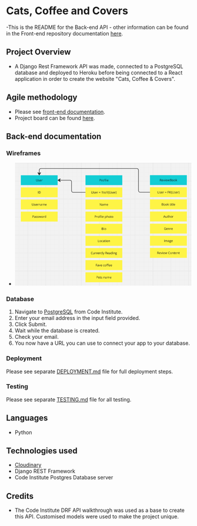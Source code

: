 # Cats, Coffee and Covers

-This is the README for the Back-end API - other information can be found in the Front-end repository documentation [here](https://github.com/elamont174/cats-coffee-covers).

## Project Overview
- A Django Rest Framework API was made, connected to a PostgreSQL database and deployed to Heroku before being connected to a React application in order to create the website "Cats, Coffee & Covers".

## Agile methodology
- Please see [front-end documentation](https://github.com/elamont174/catscoffeecovers).
- Project board can be found [here](https://github.com/users/elamont174/projects/7).

## Back-end documentation
### Wireframes 
- ![Entity Relationship diagram](images/ERD.png)

### Database
1. Navigate to [PostgreSQL](https://dbs.ci-dbs.net/) from Code Institute.
2. Enter your email address in the input field provided.
3. Click Submit.
4. Wait while the database is created.
5. Check your email.
6. You now have a URL you can use to connect your app to your database.

### Deployment
Please see separate [DEPLOYMENT.md](DEPLOYMENT.md) file for full deployment steps.

### Testing 
Please see separate [TESTING.md](TESTING.md) file for all testing.

## Languages
- Python

## Technologies used
- [Cloudinary](https://cloudinary.com/)
- Django REST Framework
- Code Institute Postgres Database server

## Credits
- The Code Institute DRF API walkthrough was used as a base to create this API. Customised models were used to make the project unique. 